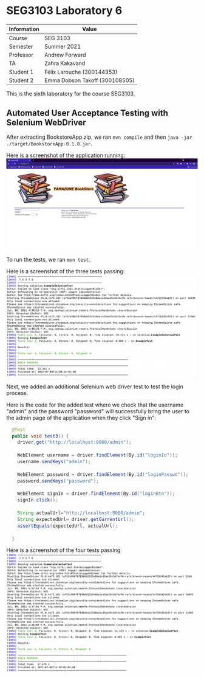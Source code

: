 # SEG3103 Laboratory 6

| Information | Value |
| --- | --- |
| Course | SEG 3103 |
| Semester | Summer 2021 |
| Professor | Andrew Forward |
| TA | Zahra Kakavand |
| Student 1 | Félix Larouche (300144353) |
| Student 2 | Emma Dobson Takoff (300108505) |

This is the sixth laboratory for the course SEG3103.

## Automated User Acceptance Testing with Selenium WebDriver

After extracting BookstoreApp.zip, we ran `mvn compile` and then `java -jar ./target/BookstoreApp-0.1.0.jar`. 

Here is a screenshot of the application running:
![App running](assets/AppRunning.png)

To run the tests, we ran `mvn test`.

Here is a screenshot of the three tests passing:
![Tests passing](assets/tests-pass.png)

Next, we added an additional Selenium web driver test to test the login process.

Here is the code for the added test where we check that the username "admin" and the password "password" will successfully bring the user to the admin page of the application when they click "Sign in":
```java
  @Test
  public void test3() {
    driver.get("http://localhost:8080/admin");

    WebElement username = driver.findElement(By.id("loginId"));
    username.sendKeys("admin");

    WebElement password = driver.findElement(By.id("loginPasswd"));
    password.sendKeys("password");

    WebElement signIn = driver.findElement(By.id("loginBtn"));
    signIn.click();

    String actualUrl="http://localhost:8080/admin";
    String expectedUrl= driver.getCurrentUrl();
    assertEquals(expectedUrl, actualUrl);

  }
```

Here is a screenshot of the four tests passing:
![Additional assets passing](assets/tests-pass-2.png)